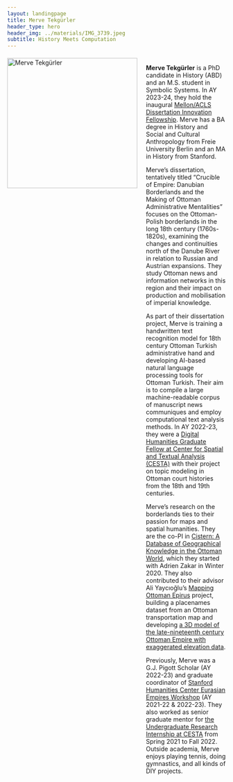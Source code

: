 ```yaml
---
layout: landingpage
title: Merve Tekgürler
header_type: hero
header_img: ../materials/IMG_3739.jpeg
subtitle: History Meets Computation
---
```


<div style="display: flex; flex-wrap: wrap; align-items: flex-start; margin-top: 20px;">
    <img src="../materials/headshot.jpg" alt="Merve Tekgürler" style="flex: 0 0 300px; margin-right: 20px; width: 300px; height: auto;">
    <div style="flex: 1;">
        <p><strong>Merve Tekgürler</strong> is a PhD candidate in History (ABD) and an M.S. student in Symbolic Systems. In AY 2023-24, they hold the inaugural <a href="https://www.acls.org/fellow-grantees/merve-tekgurler/">Mellon/ACLS Dissertation Innovation Fellowship</a>. Merve has a BA degree in History and Social and Cultural Anthropology from Freie University Berlin and an MA in History from Stanford.</p>
        <p>Merve’s dissertation, tentatively titled “Crucible of Empire: Danubian Borderlands and the Making of Ottoman Administrative Mentalities” focuses on the Ottoman-Polish borderlands in the long 18th century (1760s-1820s), examining the changes and continuities north of the Danube River in relation to Russian and Austrian expansions. They study Ottoman news and information networks in this region and their impact on production and mobilisation of imperial knowledge.</p>
        <p>As part of their dissertation project, Merve is training a handwritten text recognition model for 18th century Ottoman Turkish administrative hand and developing AI-based natural language processing tools for Ottoman Turkish. Their aim is to compile a large machine-readable corpus of manuscript news communiques and employ computational text analysis methods. In AY 2022-23, they were a <a href="https://cesta.stanford.edu/people/merve-tekgurler-0">Digital Humanities Graduate Fellow at Center for Spatial and Textual Analysis (CESTA)</a> with their project on topic modeling in Ottoman court histories from the 18th and 19th centuries.</p>
        <p>Merve’s research on the borderlands ties to their passion for maps and spatial humanities. They are the co-PI in <a href="https://geocistern.github.io/">Cistern: A Database of Geographical Knowledge in the Ottoman World</a>, which they started with Adrien Zakar in Winter 2020. They also contributed to their advisor Ali Yaycıoğlu’s <a href="https://ottoman.sites.stanford.edu/">Mapping Ottoman Epirus</a> project, building a placenames dataset from an Ottoman transportation map and developing <a href="https://arcg.is/rzyWW">a 3D model of the late-nineteenth century Ottoman Empire with exaggerated elevation data</a>.</p>
        <p>Previously, Merve was a G.J. Pigott Scholar (AY 2022-23) and graduate coordinator of <a href="https://shc.stanford.edu/stanford-humanities-center/workshops/eurasian-empires">Stanford Humanities Center Eurasian Empires Workshop</a> (AY 2021-22 & 2022-23). They also worked as senior graduate mentor for <a href="https://cesta.stanford.edu/students/undergraduate-programs">the Undergraduate Research Internship at CESTA</a> from Spring 2021 to Fall 2022. Outside academia, Merve enjoys playing tennis, doing gymnastics, and all kinds of DIY projects.</p>
    </div>
</div>
